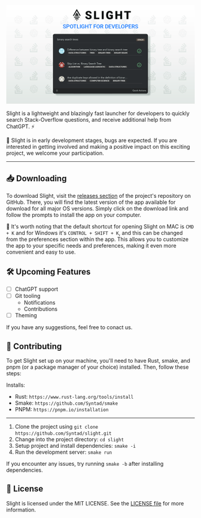 ![Syntad App Logo](./assets/banner.png)

Slight is a lightweight and blazingly fast launcher for developers to quickly search Stack-Overflow questions, and receive additional help from ChatGPT. ⚡

🚧 Slight is in early development stages, bugs are expected. If you are interested in getting involved and making a positive impact on this exciting project, we welcome your participation.

---

## 📥 Downloading

To download Slight, visit the [releases section](https://github.com/Syntad/slight/releases) of the project's repository on GitHub. There, you will find the latest version of the app available for download for all major OS versions. Simply click on the download link and follow the prompts to install the app on your computer.

📌 It's worth noting that the default shortcut for opening Slight on MAC is `CMD + K` and for Windows it's `CONTROL + SHIFT + K`, and this can be changed from the preferences section within the app. This allows you to customize the app to your specific needs and preferences, making it even more convenient and easy to use.

## 🛠 Upcoming Features

-   [ ] ChatGPT support
-   [ ] Git tooling
    -   Notifications
    -   Contributions
-   [ ] Theming

If you have any suggestions, feel free to conact us.

## 🤝 Contributing

To get Slight set up on your machine, you'll need to have Rust, smake, and pnpm (or a package manager of your choice) installed. Then, follow these steps:

Installs:

-   Rust: `https://www.rust-lang.org/tools/install`
-   Smake: `https://github.com/Syntad/smake`
-   PNPM: `https://pnpm.io/installation`

---

1. Clone the project using `git clone https://github.com/Syntad/slight.git`
2. Change into the project directory: `cd slight`
3. Setup project and install dependencies: `smake -i`
4. Run the development server: `smake run`

If you encounter any issues, try running `smake -b` after installing dependencies.

## 📝 License

Slight is licensed under the MIT LICENSE. See the [LICENSE file](./LICENSE.txt) for more information.
